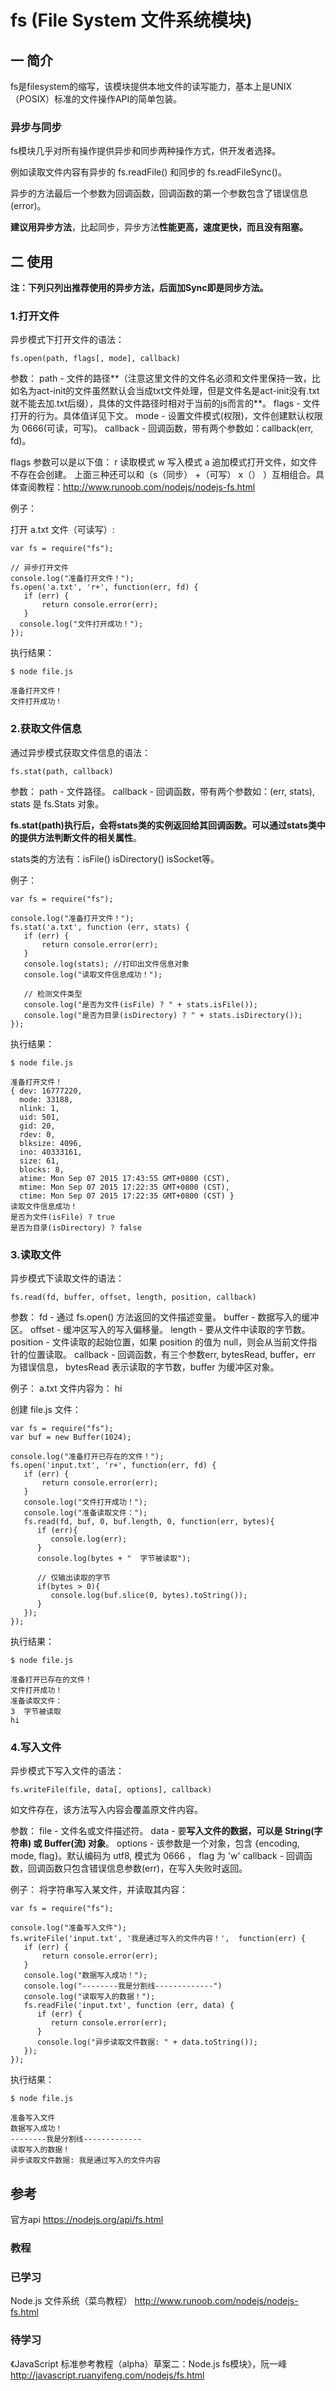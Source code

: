 # fs (File System 文件系统模块)
## 一 简介
fs是filesystem的缩写，该模块提供本地文件的读写能力，基本上是UNIX（POSIX）标准的文件操作API的简单包装。

### 异步与同步
fs模块几乎对所有操作提供异步和同步两种操作方式，供开发者选择。

例如读取文件内容有异步的 fs.readFile() 和同步的 fs.readFileSync()。

异步的方法最后一个参数为回调函数，回调函数的第一个参数包含了错误信息(error)。

**建议用异步方法**，比起同步，异步方法**性能更高，速度更快，而且没有阻塞。**

## 二 使用

**注：下列只列出推荐使用的异步方法，后面加Sync即是同步方法。**

### 1.打开文件

异步模式下打开文件的语法：
```
fs.open(path, flags[, mode], callback)

```

参数：
path - 文件的路径**（注意这里文件的文件名必须和文件里保持一致，比如名为act-init的文件虽然默认会当成txt文件处理，但是文件名是act-init没有.txt就不能去加.txt后缀），具体的文件路径时相对于当前的js而言的**。
flags - 文件打开的行为。具体值详见下文。
mode - 设置文件模式(权限)，文件创建默认权限为 0666(可读，可写)。
callback - 回调函数，带有两个参数如：callback(err, fd)。

flags 参数可以是以下值：
r 读取模式
w 写入模式
a 追加模式打开文件，如文件不存在会创建。
上面三种还可以和（s（同步） +（可写）  x（） ）互相组合。具体查阅教程：http://www.runoob.com/nodejs/nodejs-fs.html

例子：

打开 a.txt 文件（可读写）:

```
var fs = require("fs");

// 异步打开文件
console.log("准备打开文件！");
fs.open('a.txt', 'r+', function(err, fd) {
   if (err) {
       return console.error(err);
   }
  console.log("文件打开成功！");     
});
```

执行结果：


```
$ node file.js
 
准备打开文件！
文件打开成功！
```

### 2.获取文件信息 
通过异步模式获取文件信息的语法：

```
fs.stat(path, callback)
```

参数：
path - 文件路径。
callback - 回调函数，带有两个参数如：(err, stats), stats 是 fs.Stats 对象。

**fs.stat(path)执行后，会将stats类的实例返回给其回调函数。可以通过stats类中的提供方法判断文件的相关属性**。

stats类的方法有：isFile()	 isDirectory() isSocket等。

例子：


```
var fs = require("fs");

console.log("准备打开文件！");
fs.stat('a.txt', function (err, stats) {
   if (err) {
       return console.error(err);
   }
   console.log(stats); //打印出文件信息对象
   console.log("读取文件信息成功！");
   
   // 检测文件类型
   console.log("是否为文件(isFile) ? " + stats.isFile());
   console.log("是否为目录(isDirectory) ? " + stats.isDirectory());    
});
```

执行结果：


```
$ node file.js 

准备打开文件！
{ dev: 16777220,
  mode: 33188,
  nlink: 1,
  uid: 501,
  gid: 20,
  rdev: 0,
  blksize: 4096,
  ino: 40333161,
  size: 61,
  blocks: 8,
  atime: Mon Sep 07 2015 17:43:55 GMT+0800 (CST),
  mtime: Mon Sep 07 2015 17:22:35 GMT+0800 (CST),
  ctime: Mon Sep 07 2015 17:22:35 GMT+0800 (CST) }
读取文件信息成功！
是否为文件(isFile) ? true
是否为目录(isDirectory) ? false
```

### 3.读取文件
异步模式下读取文件的语法：

```
fs.read(fd, buffer, offset, length, position, callback)
```

参数：
fd - 通过 fs.open() 方法返回的文件描述变量。
buffer - 数据写入的缓冲区。
offset - 缓冲区写入的写入偏移量。
length - 要从文件中读取的字节数。
position - 文件读取的起始位置，如果 position 的值为 null，则会从当前文件指针的位置读取。
callback - 回调函数，有三个参数err, bytesRead, buffer，err 为错误信息， bytesRead 表示读取的字节数，buffer 为缓冲区对象。

例子：
a.txt 文件内容为：
hi

创建 file.js 文件：


```
var fs = require("fs");
var buf = new Buffer(1024);

console.log("准备打开已存在的文件！");
fs.open('input.txt', 'r+', function(err, fd) {
   if (err) {
       return console.error(err);
   }
   console.log("文件打开成功！");
   console.log("准备读取文件：");
   fs.read(fd, buf, 0, buf.length, 0, function(err, bytes){
      if (err){
         console.log(err);
      }
      console.log(bytes + "  字节被读取");
      
      // 仅输出读取的字节
      if(bytes > 0){
         console.log(buf.slice(0, bytes).toString());
      }
   });
});
```


执行结果：


```
$ node file.js 

准备打开已存在的文件！
文件打开成功！
准备读取文件：
3  字节被读取
hi
```




### 4.写入文件
异步模式下写入文件的语法：


```
fs.writeFile(file, data[, options], callback)
```

如文件存在，该方法写入内容会覆盖原文件内容。

参数：
file - 文件名或文件描述符。
data - 要**写入文件的数据，可以是 String(字符串) 或 Buffer(流) 对象**。
options - 该参数是一个对象，包含 {encoding, mode, flag}。默认编码为 utf8, 模式为 0666 ， flag 为 'w'
callback - 回调函数，回调函数只包含错误信息参数(err)，在写入失败时返回。

例子：
将字符串写入某文件，并读取其内容：


```
var fs = require("fs");

console.log("准备写入文件");
fs.writeFile('input.txt', '我是通过写入的文件内容！',  function(err) {
   if (err) {
       return console.error(err);
   }
   console.log("数据写入成功！");
   console.log("--------我是分割线-------------")
   console.log("读取写入的数据！");
   fs.readFile('input.txt', function (err, data) {
      if (err) {
         return console.error(err);
      }
      console.log("异步读取文件数据: " + data.toString());
   });
});
```

执行结果：


```
$ node file.js 

准备写入文件
数据写入成功！
--------我是分割线-------------
读取写入的数据！
异步读取文件数据: 我是通过写入的文件内容
```




## 参考
官方api
https://nodejs.org/api/fs.html

### 教程
### 已学习
Node.js 文件系统（菜鸟教程）
http://www.runoob.com/nodejs/nodejs-fs.html

### 待学习
《JavaScript 标准参考教程（alpha）草案二：Node.js fs模块》，阮一峰
http://javascript.ruanyifeng.com/nodejs/fs.html



